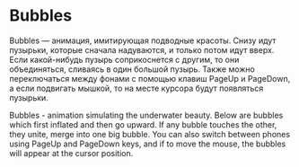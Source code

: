 # Bubbles

Bubbles — анимация, имитирующая подводные красоты. Снизу идут пузырьки, которые сначала надуваются, и только потом идут вверх. Если какой-нибудь пузырь соприкоснется с другим, то они объединяться, сливаясь в один большой пузырь. Также можно переключаться между фонами с помощью клавиш PageUp и PageDown, а если подвигать мышкой, то на месте курсора будут появляться пузырьки.

Bubbles - animation simulating the underwater beauty. Below are bubbles which first inflated and then go upward. If any bubble touches the other, they unite, merge into one big bubble. You can also switch between phones using PageUp and PageDown keys, and if to move the mouse, the bubbles will appear at the cursor position.
